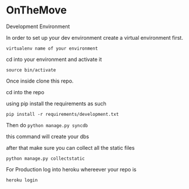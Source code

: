 OnTheMove
=========
Development Environment

In order to set up your dev environment create a virtual environment first. 

<code>virtualenv name of your environment </code>

cd into your environment and activate it 

<code>source bin/activate</code>

Once inside clone this repo. 

cd into the repo 

using pip install the requirements as such

<code>pip install -r requirements/development.txt</code>

Then do <code>python manage.py syncdb</code>

this command will create your dbs

after that make sure you can collect all the static files 

<code>python manage.py collectstatic </code>


For Production
log into heroku whereever your repo is

<code>heroku login</code>

